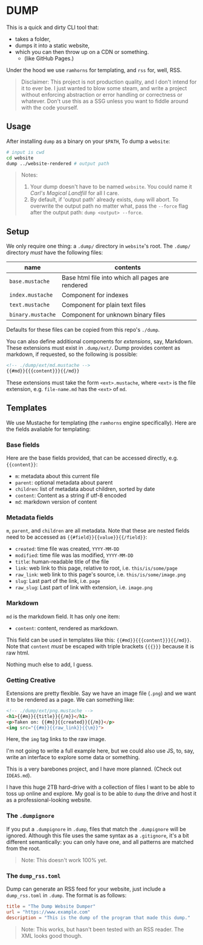 # DUMP
This is a quick and dirty CLI tool that:

- takes a folder,
- dumps it into a static website,
- which you can then throw up on a CDN or something.
    - (like GitHub Pages.)

Under the hood we use `ramhorns` for templating, and `rss` for, well, RSS.

> Disclaimer: This project is not production quality, and I don't intend for it to ever be. I just wanted to blow some steam, and write a project without enforcing abstraction or error handling or correctness or whatever. Don't use this as a SSG unless you want to fiddle around with the code yourself.

## Usage
After installing `dump` as a binary on your `$PATH`, To dump a `website`:

```bash
# input is cwd
cd website
dump ../website-rendered # output path
```

> Notes:
> 1. Your dump doesn't have to be named `website`. You could name it *Carl's Magical Landfill* for all I care.
> 2. By default, if 'output path' already exists, `dump` will abort. To overwrite the output path no matter what, pass the `--force` flag after the output path: `dump <output> --force`.

## Setup
We only require one thing: a `.dump/` directory in `website`'s root.
The `.dump/` directory *must* have the following files:

| name | contents |
| --- | --- |
| `base.mustache` | Base html file into which all pages are rendered |
| `index.mustache` | Component for indexes |
| `text.mustache` | Component for plain text files |
| `binary.mustache` | Component for unknown binary files |

Defaults for these files can be copied from this repo's `./dump`.

You can also define additional components for *extensions*, say, Markdown.
These extensions must exist in `.dump/ext/`.
Dump provides content as markdown, if requested, so the following is possible:

```html
<!-- ./dump/ext/md.mustache -->
{{#md}}{{{content}}}{{/md}}
```

These extensions must take the form `<ext>.mustache`, where `<ext>` is the file extension, e.g. `file-name.md` has the `<ext>` of `md`.

## Templates
We use Mustache for templating (the `ramhorns` engine specifically). Here are the fields avaliable for templating:

### Base fields
Here are the base fields provided, that can be accessed directly, e.g. `{{content}}`:

- `m`: metadata about this current file
- `parent`: optional metadata about parent
- `children`: list of metadata about children, sorted by date
- `content`: Content as a string if utf-8 encoded
- `md`: markdown version of content

### Metadata fields
`m`, `parent`, and `children` are all metadata. Note that these are nested fields need to be accessed as `{{#field}}{{value}}{{/field}}`:

- `created`: time file was created, `YYYY-MM-DD`
- `modified`: time file was las modified, `YYYY-MM-DD`
- `title`: human-readable title of the file
- `link`: web link to this page, relative to root, i.e. `this/is/some/page`
- `raw_link`: web link to this page's source, i.e. `this/is/some/image.png`
- `slug`: Last part of the link, i.e. `page`
- `raw_slug`: Last part of link with extension, i.e. `image.png`

### Markdown
`md` is the markdown field. It has only one item:

- `content`: content, rendered as markdown.

This field can be used in templates like this: `{{#md}}{{{content}}}{{/md}}`. Note that `content` *must* be escaped with triple brackets `{{{}}}` because it is raw html.

Nothing much else to add, I guess.

### Getting Creative
Extensions are pretty flexible. Say we have an image file (`.png`) and we want it to be rendered as a page. We can something like:

```html
<!-- ./dump/ext/png.mustache -->
<h1>{{#m}}{{title}}{{/m}}</h1>
<p>Taken on: {{#m}}{{created}}{{/m}}</p>
<img src="{{#m}}{{raw_link}}{{\m}}">
```

Here, the `img` tag links to the raw image.

I'm not going to write a full example here, but we could also use JS, to, say, write an interface to explore some data or something.

This is a very barebones project, and I have more planned. (Check out `IDEAS.md`).

I have this huge 2TB hard-drive with a collection of files I want to be able to toss up online and explore. My goal is to be able to `dump` the drive and host it as a professional-looking website.

### The `.dumpignore`
If you put a `.dumpignore` in `.dump`, files that match the `.dumpignore` will be ignored. Although this file uses the same syntax as a `.gitignore`, it's a bit different semantically: you can only have one, and all patterns are matched from the root.

> Note: This doesn't work 100% yet.

### The `dump_rss.toml`
Dump can generate an RSS feed for your website, just include a `dump_rss.toml` in `.dump`. The format is as follows:

```toml
title = "The Dump Website Dumper"
url = "https://www.example.com"
description = "This is the dump of the program that made this dump."
```

> Note: This works, but hasn't been tested with an RSS reader. The XML looks good though.
